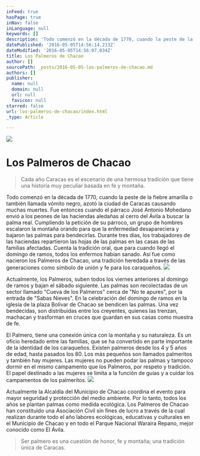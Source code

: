 ```yaml
---
inFeed: true
hasPage: true
inNav: false
inLanguage: null
keywords: []
description: 'Todo comenzó en la década de 1770, cuando la peste de la fiebre amarilla o también llamada vómito negro, azotó la ciudad de Caracas causando muchas muertes. Fue entonces cuando el párraco José Antonio Mohedano envió a los peones de las haciendas aledañas al cerro del Ávila a buscar la palma real. Cumpliendo la petición de su párroco, un grupo de hombres escalaron la montaña orando para que la enfermedad desapareciera y bajaron las palmas para bendecirlas. Durante tres días, los trabajadores de las haciendas repartieron las hojas de las palmas en las casas de las familias afectadas. Cuenta la tradición oral, que para cuando llegó el domingo de ramos, todos los enfermos habían sanado. Así fue como nacieron los Palmeros de Chacao, una tradición heredada a través de las generaciones como símbolo de unión y fe para los caraqueños.'
datePublished: '2016-05-05T14:56:14.213Z'
dateModified: '2016-05-05T14:56:07.034Z'
title: Los Palmeros de Chacao
author: []
sourcePath: _posts/2016-05-05-los-palmeros-de-chacao.md
authors: []
publisher:
  name: null
  domain: null
  url: null
  favicon: null
starred: false
url: los-palmeros-de-chacao/index.html
_type: Article

---
```

![](https://the-grid-user-content.s3-us-west-2.amazonaws.com/5ffacb73-9294-47ba-955c-8e1f51080bf3.png)

# Los Palmeros de Chacao

> Cada año Caracas es el escenario de una hermosa tradición que tiene una historia muy peculiar basada en fe y montaña.

Todo comenzó en la década de 1770, cuando la peste de la fiebre amarilla o también llamada vómito negro, azotó la ciudad de Caracas causando muchas muertes. Fue entonces cuando el párraco José Antonio Mohedano envió a los peones de las haciendas aledañas al cerro del Ávila a buscar la palma real. Cumpliendo la petición de su párroco, un grupo de hombres escalaron la montaña orando para que la enfermedad desapareciera y bajaron las palmas para bendecirlas. Durante tres días, los trabajadores de las haciendas repartieron las hojas de las palmas en las casas de las familias afectadas. Cuenta la tradición oral, que para cuando llegó el domingo de ramos, todos los enfermos habían sanado. Así fue como nacieron los Palmeros de Chacao, una tradición heredada a través de las generaciones como símbolo de unión y fe para los caraqueños.
![](https://the-grid-user-content.s3-us-west-2.amazonaws.com/3aa0d1dc-67b3-45e7-8589-e7e458bb64da.jpg)

Actualmente, los Palmeros, suben todos los viernes anteriores al domingo de ramos y bajan el sábado siguiente. Las palmas son recolectadas de un sector llamado "Cueva de los Palmeros" cerca de "No te apures", por la entrada de "Sabas Nieves". En la celebración del domingo de ramos en la iglesia de la plaza Bolívar de Chacao se bendicen las palmas. Una vez bendecidas, son distribuidas entre los creyentes, quienes las trenzan, machacan y trasforman en cruces que guardan en sus casas como muestra de fe.

El Palmero, tiene una conexión única con la montaña y su naturaleza. Es un oficio heredado entre las familias, que se ha convertido en parte importante de la identidad de los caraqueños. Existen palmeros desde los 4 y 5 años de edad, hasta pasados los 80\. Los más pequeños son llamados palmeritos y también hay mujeres. Las mujeres no pueden podar las palmas y tampoco dormir en el mismo campamento que los Palmeros, por respeto y tradición. El papel destinado a las mujeres se limita a la función de guías y a cuidar los campamentos de los palmeritos.
![](https://the-grid-user-content.s3-us-west-2.amazonaws.com/c7fcd54d-a6b6-4b0b-a650-e25392848dfb.jpg)

Actualmente la Alcaldía del Municipio de Chacao coordina el evento para mayor seguridad y protección del medio ambiente. Por lo tanto, todos los años se plantan palmas como medida ecológica. Los Palmeros de Chacao han constituido una Asociación Civil sin fines de lucro a través de la cual realizan durante todo el año labores ecológicas, educativas y culturales en el Municipio de Chacao y en todo el Parque Nacional Waraira Repano, mejor conocido como El Ávila.

> Ser palmero es una cuestión de honor, fe y montaña; una tradición única de Caracas.